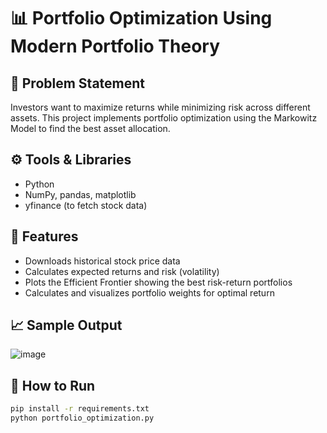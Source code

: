 # 📊 Portfolio Optimization Using Modern Portfolio Theory

## 🧠 Problem Statement
Investors want to maximize returns while minimizing risk across different assets. This project implements portfolio optimization using the Markowitz Model to find the best asset allocation.

## ⚙️ Tools & Libraries
- Python
- NumPy, pandas, matplotlib
- yfinance (to fetch stock data)

## 🔧 Features
- Downloads historical stock price data
- Calculates expected returns and risk (volatility)
- Plots the Efficient Frontier showing the best risk-return portfolios
- Calculates and visualizes portfolio weights for optimal return

## 📈 Sample Output
![image](https://github.com/user-attachments/assets/24e0b726-6d36-43b8-8476-82cd379851ce)


## 🚀 How to Run
```bash
pip install -r requirements.txt
python portfolio_optimization.py
